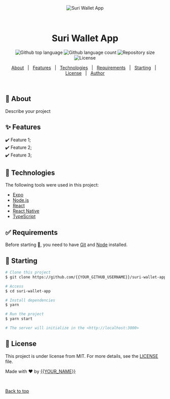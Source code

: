 <div align="center" id="top"> 
  <img src="./.github/app.gif" alt="Suri Wallet App" />

  &#xa0;

  <!-- <a href="https://suriwalletapp.netlify.app">Demo</a> -->
</div>

<h1 align="center">Suri Wallet App</h1>

<p align="center">
  <img alt="Github top language" src="https://img.shields.io/github/languages/top/{{YOUR_GITHUB_USERNAME}}/suri-wallet-app?color=56BEB8">

  <img alt="Github language count" src="https://img.shields.io/github/languages/count/{{YOUR_GITHUB_USERNAME}}/suri-wallet-app?color=56BEB8">

  <img alt="Repository size" src="https://img.shields.io/github/repo-size/{{YOUR_GITHUB_USERNAME}}/suri-wallet-app?color=56BEB8">

  <img alt="License" src="https://img.shields.io/github/license/{{YOUR_GITHUB_USERNAME}}/suri-wallet-app?color=56BEB8">

  <!-- <img alt="Github issues" src="https://img.shields.io/github/issues/{{YOUR_GITHUB_USERNAME}}/suri-wallet-app?color=56BEB8" /> -->

  <!-- <img alt="Github forks" src="https://img.shields.io/github/forks/{{YOUR_GITHUB_USERNAME}}/suri-wallet-app?color=56BEB8" /> -->

  <!-- <img alt="Github stars" src="https://img.shields.io/github/stars/{{YOUR_GITHUB_USERNAME}}/suri-wallet-app?color=56BEB8" /> -->
</p>

<!-- Status -->

<!-- <h4 align="center"> 
	🚧  Suri Wallet App 🚀 Under construction...  🚧
</h4> 

<hr> -->

<p align="center">
  <a href="#dart-about">About</a> &#xa0; | &#xa0; 
  <a href="#sparkles-features">Features</a> &#xa0; | &#xa0;
  <a href="#rocket-technologies">Technologies</a> &#xa0; | &#xa0;
  <a href="#white_check_mark-requirements">Requirements</a> &#xa0; | &#xa0;
  <a href="#checkered_flag-starting">Starting</a> &#xa0; | &#xa0;
  <a href="#memo-license">License</a> &#xa0; | &#xa0;
  <a href="https://github.com/{{YOUR_GITHUB_USERNAME}}" target="_blank">Author</a>
</p>

<br>

## :dart: About ##

Describe your project

## :sparkles: Features ##

:heavy_check_mark: Feature 1;\
:heavy_check_mark: Feature 2;\
:heavy_check_mark: Feature 3;

## :rocket: Technologies ##

The following tools were used in this project:

- [Expo](https://expo.io/)
- [Node.js](https://nodejs.org/en/)
- [React](https://pt-br.reactjs.org/)
- [React Native](https://reactnative.dev/)
- [TypeScript](https://www.typescriptlang.org/)

## :white_check_mark: Requirements ##

Before starting :checkered_flag:, you need to have [Git](https://git-scm.com) and [Node](https://nodejs.org/en/) installed.

## :checkered_flag: Starting ##

```bash
# Clone this project
$ git clone https://github.com/{{YOUR_GITHUB_USERNAME}}/suri-wallet-app

# Access
$ cd suri-wallet-app

# Install dependencies
$ yarn

# Run the project
$ yarn start

# The server will initialize in the <http://localhost:3000>
```

## :memo: License ##

This project is under license from MIT. For more details, see the [LICENSE](LICENSE.md) file.


Made with :heart: by <a href="https://github.com/{{YOUR_GITHUB_USERNAME}}" target="_blank">{{YOUR_NAME}}</a>

&#xa0;

<a href="#top">Back to top</a>
